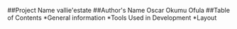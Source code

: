 ##Project Name
vallie'estate
##Author's Name
Oscar Okumu Ofula
##Table of Contents
*General information
*Tools Used in Development
*Layout



